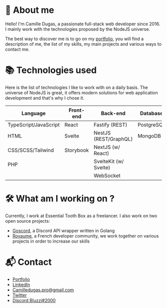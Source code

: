 # 🤔 About me
Hello! I'm Camille Dugas, a passionate full-stack web developer since 2016. I mainly work with the technologies proposed by the NodeJS universe.   

  
The best way to discover me is to go on my [portfolio](https://camilledugas.me), you will find a description of me, the list of my skills, my main projects and various ways to contact me.

# 📚 Technologies used 
Here is the list of technologies I like to work with on a daily basis. The universe of NodeJS is great, it offers modern solutions for web application development and that's why I chose it.

| Language              | Front-end | Back-end              | Database   | DevOps & Tools  |
| --------------------- | --------- | --------------------- | ---------- | --------------- |
| TypeScript/JavaScript | React     | Fastify (REST)        | PostgreSQL | Git/GitHub      |
| HTML                  | Svelte    | NestJS (REST/GraphQL) | MongoDB    | Docker          |
| CSS/SCSS/Tailwind     | Storybook | NextJS (w/ React)     |            | Railway         |
| PHP                   |           | SvelteKit (w/ Svelte) |            |                 |
|                       |           | WebSocket             |            |                 |

# 🛠️ What am I working on ?
Currently, I work at Essential Tooth Box as a freelancer. I also work on two open source projects:
- [Goscord](https://github.com/Goscord), a Discord API wrapper written in Golang
- [Royaume](https://github.com/Virtual-Royaume), a French developer community, we work together on various projects in order to increase our skills

# 📬 Contact
- [Portfolio](https://camilledugas.me)
- [LinkedIn](https://www.linkedin.com/in/camille-dugas)
- [Camilledugas.pro@gmail.com](mailto:camilledugas.pro@gmail.com)
- [Twitter](https://twitter.com/Bluzzi_)
- [Discord Bluzzi#2000](https://discord.com/users/233351173665456129)
